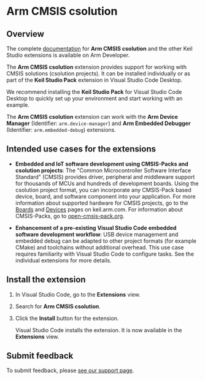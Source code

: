 # Arm CMSIS csolution

## Overview

The complete [documentation](https://developer.arm.com/documentation/108029/latest/Extension-pack-and-extensions) for **Arm CMSIS csolution** and the other Keil Studio extensions is available on Arm Developer.

The **Arm CMSIS csolution** extension provides support for working with CMSIS solutions (csolution projects). It can be installed individually or as part of the **Keil Studio Pack** extension in Visual Studio Code Desktop. 

We recommend installing the **Keil Studio Pack** for Visual Studio Code Desktop to quickly set up your environment and start working with an example.

The **Arm CMSIS csolution** extension can work with the **Arm Device Manager** (Identifier: `arm.device-manager`) and **Arm Embedded Debugger** (Identifier: `arm.embedded-debug`) extensions.

## Intended use cases for the extensions

- **Embedded and IoT software development using CMSIS-Packs and csolution projects**: The "Common Microcontroller Software Interface Standard" (CMSIS) provides driver, peripheral and middleware support for thousands of MCUs and hundreds of development boards. Using the csolution project format, you can incorporate any CMSIS-Pack based device, board, and software component into your application. For more information about supported hardware for CMSIS projects, go to the [Boards](https://www.keil.arm.com/boards/) and [Devices](https://www.keil.arm.com/devices/) pages on keil.arm.com. For information about CMSIS-Packs, go to [open-cmsis-pack.org](https://www.open-cmsis-pack.org/index.html).

- **Enhancement of a pre-existing Visual Studio Code embedded software development workflow**: USB device management and embedded debug can be adapted to other project formats (for example CMake) and toolchains without additional overhead. This use case requires familiarity with Visual Studio Code to configure tasks. See the individual extensions for more details.

## Install the extension

1. In Visual Studio Code, go to the **Extensions** view.

1. Search for **Arm CMSIS csolution**.

1. Click the **Install** button for the extension.

    Visual Studio Code installs the extension. It is now available in the **Extensions** view.

## Submit feedback

To submit feedback, please [see our support page](https://www.keil.arm.com/support/#report-csolution-issue:~:text=CMSIS%20Component%20and%20csolution%20Management).

